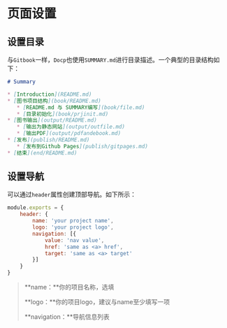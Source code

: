# 页面设置

## 设置目录

与`Gitbook`一样，`Docp`也使用`SUMMARY.md`进行目录描述。一个典型的目录结构如下：

```markdown
# Summary

* [Introduction](README.md)
* [图书项目结构](book/README.md)
   * [README.md 与 SUMMARY编写](book/file.md)
   * [目录初始化](book/prjinit.md)
* [图书输出](output/README.md)
   * [输出为静态网站](output/outfile.md)
   * [输出PDF](output/pdfandebook.md)
* [发布](publish/README.md)
   * [发布到Github Pages](publish/gitpages.md)
* [结束](end/README.md)
```

## 设置导航

可以通过`header`属性创建顶部导航。如下所示：

```javascript
module.exports = {
	header: {
		name: 'your project name',
		logo: 'your project logo',
		navigation: [{
			value: 'nav value',
			href: 'same as <a> href',
			target: 'same as <a> target'
		}]
	}
}
```

> **name：**你的项目名称，选填
>
> **logo：**你的项目logo，建议与name至少填写一项
>
> **navigation：**导航信息列表